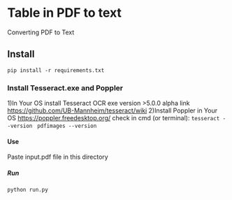 # Table in PDF to text
Converting PDF to Text


## Install
```
pip install -r requirements.txt
```
### Install Tesseract.exe and Poppler
1)In Your OS install Tesseract OCR exe version >5.0.0 alpha link https://github.com/UB-Mannheim/tesseract/wiki
2)Install Poppler in Your OS https://poppler.freedesktop.org/
check in cmd (or terminal):
``
tesseract --version 
``
``
pdfimages --version
``
#### Use
Paste input.pdf file in this directory
##### Run
```
python run.py
```
